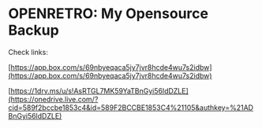 OPENRETRO: My Opensource Backup
===============================

Check links:

[https://app.box.com/s/69nbyeqaca5jy7jvr8hcde4wu7s2idbw](https://app.box.com/s/69nbyeqaca5jy7jvr8hcde4wu7s2idbw)
 
[https://1drv.ms/u/s!AsRTGL7MK59YaTBnGyi56ldDZLE](https://onedrive.live.com/?cid=589f2bccbe1853c4&id=589F2BCCBE1853C4%21105&authkey=%21ADBnGyi56ldDZLE) 
